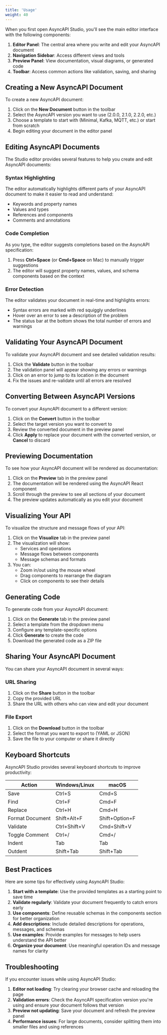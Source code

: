 ```yaml
---
title: 'Usage'
weight: 40
---
```


When you first open AsyncAPI Studio, you'll see the main editor interface with the following components:

1. **Editor Panel**: The central area where you write and edit your AsyncAPI document
2. **Navigation Sidebar**: Access different views and tools
3. **Preview Panel**: View documentation, visual diagrams, or generated code
4. **Toolbar**: Access common actions like validation, saving, and sharing

## Creating a New AsyncAPI Document

To create a new AsyncAPI document:

1. Click on the **New Document** button in the toolbar
2. Select the AsyncAPI version you want to use (2.0.0, 2.1.0, 2.2.0, etc.)
3. Choose a template to start with (Minimal, Kafka, MQTT, etc.) or start from scratch
4. Begin editing your document in the editor panel

## Editing AsyncAPI Documents

The Studio editor provides several features to help you create and edit AsyncAPI documents:

### Syntax Highlighting

The editor automatically highlights different parts of your AsyncAPI document to make it easier to read and understand:

- Keywords and property names
- Values and types
- References and components
- Comments and annotations

### Code Completion

As you type, the editor suggests completions based on the AsyncAPI specification:

1. Press **Ctrl+Space** (or **Cmd+Space** on Mac) to manually trigger suggestions
2. The editor will suggest property names, values, and schema components based on the context

### Error Detection

The editor validates your document in real-time and highlights errors:

- Syntax errors are marked with red squiggly underlines
- Hover over an error to see a description of the problem
- The status bar at the bottom shows the total number of errors and warnings

## Validating Your AsyncAPI Document

To validate your AsyncAPI document and see detailed validation results:

1. Click the **Validate** button in the toolbar
2. The validation panel will appear showing any errors or warnings
3. Click on an error to jump to its location in the document
4. Fix the issues and re-validate until all errors are resolved

## Converting Between AsyncAPI Versions

To convert your AsyncAPI document to a different version:

1. Click on the **Convert** button in the toolbar
2. Select the target version you want to convert to
3. Review the converted document in the preview panel
4. Click **Apply** to replace your document with the converted version, or **Cancel** to discard

## Previewing Documentation

To see how your AsyncAPI document will be rendered as documentation:

1. Click on the **Preview** tab in the preview panel
2. The documentation will be rendered using the AsyncAPI React component
3. Scroll through the preview to see all sections of your document
4. The preview updates automatically as you edit your document

## Visualizing Your API

To visualize the structure and message flows of your API:

1. Click on the **Visualize** tab in the preview panel
2. The visualization will show:
   - Services and operations
   - Message flows between components
   - Message schemas and formats
3. You can:
   - Zoom in/out using the mouse wheel
   - Drag components to rearrange the diagram
   - Click on components to see their details

## Generating Code

To generate code from your AsyncAPI document:

1. Click on the **Generate** tab in the preview panel
2. Select a template from the dropdown menu
3. Configure any template-specific options
4. Click **Generate** to create the code
5. Download the generated code as a ZIP file

## Sharing Your AsyncAPI Document

You can share your AsyncAPI document in several ways:

### URL Sharing

1. Click on the **Share** button in the toolbar
2. Copy the provided URL
3. Share the URL with others who can view and edit your document

### File Export

1. Click on the **Download** button in the toolbar
2. Select the format you want to export to (YAML or JSON)
3. Save the file to your computer or share it directly

## Keyboard Shortcuts

AsyncAPI Studio provides several keyboard shortcuts to improve productivity:

| Action | Windows/Linux | macOS |
|--------|--------------|-------|
| Save | Ctrl+S | Cmd+S |
| Find | Ctrl+F | Cmd+F |
| Replace | Ctrl+H | Cmd+H |
| Format Document | Shift+Alt+F | Shift+Option+F |
| Validate | Ctrl+Shift+V | Cmd+Shift+V |
| Toggle Comment | Ctrl+/ | Cmd+/ |
| Indent | Tab | Tab |
| Outdent | Shift+Tab | Shift+Tab |

## Best Practices

Here are some tips for effectively using AsyncAPI Studio:

1. **Start with a template**: Use the provided templates as a starting point to save time
2. **Validate regularly**: Validate your document frequently to catch errors early
3. **Use components**: Define reusable schemas in the components section for better organization
4. **Add descriptions**: Include detailed descriptions for operations, messages, and schemas
5. **Use examples**: Provide examples for messages to help users understand the API better
6. **Organize your document**: Use meaningful operation IDs and message names for clarity

## Troubleshooting

If you encounter issues while using AsyncAPI Studio:

1. **Editor not loading**: Try clearing your browser cache and reloading the page
2. **Validation errors**: Check the AsyncAPI specification version you're using and ensure your document follows that version
3. **Preview not updating**: Save your document and refresh the preview panel
4. **Performance issues**: For large documents, consider splitting them into smaller files and using references
